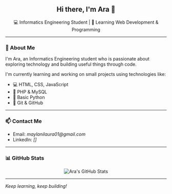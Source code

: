 <h2 align="center">Hi there, I'm Ara 👋</h2>
<p align="center">💻 Informatics Engineering Student | 🌱 Learning Web Development & Programming</p>

---

### 🚀 About Me

I'm Ara, an Informatics Engineering student who is passionate about exploring technology and building useful things through code.

I'm currently learning and working on small projects using technologies like:

- 💻 HTML, CSS, JavaScript  
- 🐘 PHP & MySQL  
- 🐍 Basic Python  
- 🔧 Git & GitHub  

---

### 📫 Contact Me
- Email: _maylanilaura01@gmail.com_  
- LinkedIn: _[]_

---

### 📊 GitHub Stats
<p align="center">
  <img src="https://github-readme-stats.vercel.app/api?username=Raara02&show_icons=true&theme=gruvbox" alt="Ara's GitHub Stats">
</p>

---
_Keep learning, keep building!_
